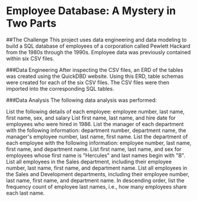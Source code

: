# Employee Database: A Mystery in Two Parts

##The Challenge
This project uses data engineering and data modeling to build a SQL database of employees of a corporation called Pewlett Hackard from the 1980s through the 1990s. Employee data was previously contained within six CSV files. 

###Data Engineering
After inspecting the CSV files, an ERD of the tables was created using the QuickDBD website. Using this ERD, table schemas were created for each of the six CSV files. The CSV files were then imported into the corresponding SQL tables.

###Data Analysis
The following data analysis was performed:

List the following details of each employee: employee number, last name, first name, sex, and salary
List first name, last name, and hire date for employees who were hired in 1986.
List the manager of each department with the following information: department number, department name, the manager's employee number, last name, first name.
List the department of each employee with the following information: employee number, last name, first name, and department name.
List first name, last name, and sex for employees whose first name is "Hercules" and last names begin with "B".
List all employees in the Sales department, including their employee number, last name, first name, and department name.
List all employees in the Sales and Development departments, including their employee number, last name, first name, and department name.
In descending order, list the frequency count of employee last names, i.e., how many employees share each last name.
